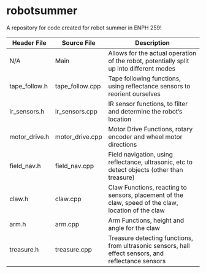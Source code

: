 # robotsummer
A repository for code created for robot summer in ENPH 259!

| Header File   | Source File   | Description   |
| ------------- | ------------- | ------------- |
| N/A  | Main  | Allows for the actual operation of the robot, potentially split up into different modes  |
| tape_follow.h | tape_follow.cpp | Tape following functions, using reflectance sensors to reorient ourselves |
| ir_sensors.h | ir_sensors.cpp | IR sensor functions, to filter and determine the robot’s location |
| motor_drive.h | motor_drive.cpp | Motor Drive Functions, rotary encoder and wheel motor directions |
| field_nav.h | field_nav.cpp | Field navigation, using reflectance, ultrasonic, etc to detect objects (other than treasure) |
| claw.h | claw.cpp | Claw Functions, reacting to sensors, placement of the claw, speed of the claw, location of the claw |
| arm.h | arm.cpp | Arm Functions, height and angle for the claw |
| treasure.h | treasure.cpp | Treasure detecting functions, from ultrasonic sensors, hall effect sensors, and reflectance sensors |

